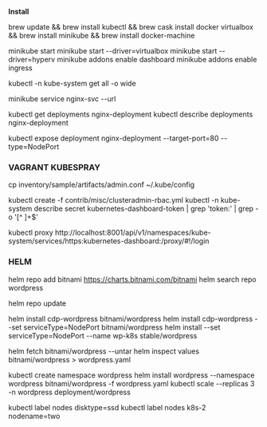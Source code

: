 **Install**

brew update && brew install kubectl && brew cask install docker virtualbox && brew install minikube && brew install docker-machine

minikube start
minikube start --driver=virtualbox
minikube start --driver=hyperv
minikube addons enable dashboard
minikube addons enable ingress

kubectl -n kube-system get all -o wide

minikube service nginx-svc --url

kubectl get deployments nginx-deployment
kubectl describe deployments nginx-deployment

kubectl expose deployment nginx-deployment --target-port=80 --type=NodePort

### VAGRANT KUBESPRAY ###

cp inventory/sample/artifacts/admin.conf ~/.kube/config

kubectl create -f contrib/misc/clusteradmin-rbac.yml
kubectl -n kube-system describe secret kubernetes-dashboard-token | grep 'token:' | grep -o '[^ ]\+$'

kubectl proxy
http://localhost:8001/api/v1/namespaces/kube-system/services/https:kubernetes-dashboard:/proxy/#!/login

### HELM ### 


helm repo add bitnami https://charts.bitnami.com/bitnami
helm search repo wordpress

helm repo update

helm install cdp-wordpress bitnami/wordpress
helm install cdp-wordpress --set serviceType=NodePort bitnami/wordpress
helm install --set serviceType=NodePort --name wp-k8s stable/wordpress

helm fetch bitnami/wordpress --untar
helm inspect values bitnami/wordpress > wordpress.yaml

kubectl create namespace wordpress
helm install wordpress --namespace wordpress bitnami/wordpress -f wordpress.yaml
kubectl scale --replicas 3 -n wordpress  deployment/wordpress


kubectl label nodes <your-node-name> disktype=ssd
kubectl label nodes k8s-2 nodename=two